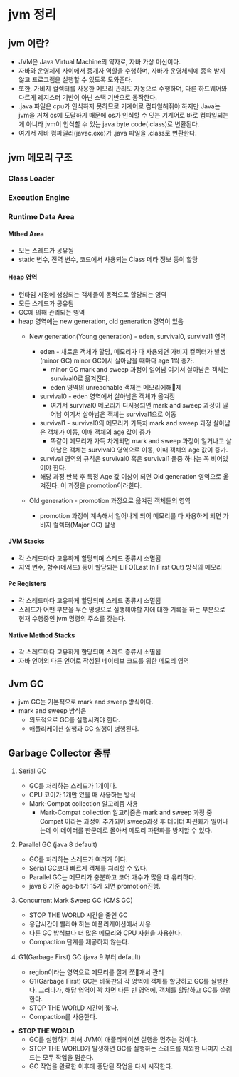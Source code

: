 # jvm 정리

## jvm 이란?

* JVM은 Java Virtual Machine의 약자로, 자바 가상 머신이다.
* 자바와 운영체제 사이에서 중개자 역할을 수행하며, 자바가 운영체제에 종속 받지 않고 프로그램을 실행할 수 있도록 도와준다.
* 또한, 가비지 컬렉터를 사용한 메모리 관리도 자동으로 수행하며, 다른 하드웨어와 다르게 레지스터 기반이 아닌 스택 기반으로 동작한다.
* .java 파일은 cpu가 인식하지 못하므로 기계어로 컴파일해줘야 하지만 Java는 jvm을 거쳐 os에 도달하기 때문에 os가 인식할 수 잇는 기계어로 바로 컴파일되는게 아니라 jvm이 인식할 수 있는 java byte code(.class)로 변환된다.
* 여기서 자바 컴파일러(javac.exe)가 .java 파일을 .class로 변환한다.

## jvm 메모리 구조

### Class Loader

### Execution Engine

### Runtime Data Area

#### Mthed Area

* 모든 스레드가 공유됨
* static 변수, 전역 변수, 코드에서 사용되는 Class 메타 정보 등이 할당

#### Heap 영역

* 런타임 시점에 생성되는 객체들이 동적으로 할당되는 영역
* 모든 스레드가 공유됨
* GC에 의해 관리되는 영역
* heap 영역에는 new generation, old generation 영역이 있음
  * New generation(Young generation) - eden, survival0, survival1 영역
    * eden - 새로운 객체가 할당, 메모리가 다 사용되면 가비지 컬렉터가 발생(minor GC) minor GC에서 살아남을 때마다 age 1씩 증가.
        * minor GC mark and sweep 과정이 일어남 여기서 살아남은 객체는  survival0로 옮겨진다.
        * eden 영역의 unreachable 객체는 메모리에해제
    * survival0 - eden 영역에서 살아남은 객체가 옮겨짐 
        * 여기서 survival0 메모리가 다사용되면 mark and sweep 과정이 일어남 여기서 살아남은 객체는 survival1으로 이동
    * survival1 - survival0의 메모리가 가득차 mark and sweep 과정       살아남은 객체가 이동, 이때 객체의 age 값이 증가
        * 똑같이 메모리가 가득 차게되면 mark and sweep 과정이 일거나고 살아남은 객체는 survival0 영역으로 이동, 이때 객체의 age 값이 증가.
    * survival 영역의 규칙은 survival0 혹은 survival1 둘중 하나는 꼭   비어있어야 한다.
    * 해당 과정 반복 후 특정 Age 값 이상이 되면 Old generation 영역으로     옮겨진다. 이 과정을 promotion이라한다.

  * Old generation - promotion 과정으로 옮겨진 객체들의 영역
     * promotion 과정이 계속해서 일어나게 되어 메모리를 다 사용하게 되면 가비지 컬렉터(Major GC) 발생

#### JVM Stacks

* 각 스레드마다 고유하게 할당되며 스레드 종류시 소멸됨
* 지역 변수, 함수(메서드) 등이 할당되는 LIFO(Last In First Out) 방식의 메모리

#### Pc Registers

* 각 스레드마다 고유하게 할당되며 스레드 종류시 소멸됨
* 스레드가 어떤 부분을 무슨 명령으로 실행해야할 지에 대한 기록을 하는 부분으로 현재 수행중인 jvm 명령의 주소를 갖는다.

#### Native Method Stacks

* 각 스레드마다 고유하게 할당되며 스레드 종류시 소멸됨
* 자바 언어외 다른 언어로 작성된 네이티브 코드를 위한 메모리 영역


## Jvm GC

* jvm GC는 기본적으로 mark and sweep 방식이다.
* mark and sweep 방식은
    * 의도적으로 GC를 실행시켜야 한다.
    * 애플리케이션 실행과 GC 실행이 병행된다.

## Garbage Collector 종류

1. Serial GC
    * GC를 처리하는 스레드가 1개이다.
    * CPU 코어가 1개만 있을 때 사용하는 방식
    * Mark-Compat collection 알고리즘 사용
        * Mark-Compat collection 알고리즘은 mark and sweep 과정 중 Compat 이라는 과정이 추가되어 sweep과정 후 데이터 파편화가 일어나는데 이 데이터를 한군데로 몰아서 메모리 파편화를 방지할 수 있다.

2. Parallel GC (java 8 default)
    * GC를 처리하는 스레드가 여러개 이다.
    * Serial GC보다 빠르게 객체를 처리할 수 있다.
    * Parallel GC는 메모리가 충분하고 코어 개수가 많을 때 유리하다.
    * java 8 기준 age-bit가 15가 되면 promotion진행.

3. Concurrent Mark Sweep GC (CMS GC)
    * STOP THE WORLD 시간을 줄인 GC
    * 응답시간이 빨라야 하는 애플리케이션에서 사용
    * 다른 GC 방식보다 더 많은 메모리와 CPU 자원을 사용한다.
    * Compaction 단계를 제공하지 않는다.

4. G1(Garbage First) GC (java 9 부터 default)
    * region이라는 영역으로 메모리를 잘게 쪼개서 관리
    * G1(Garbage First) GC는 바둑판의 각 영역에 객체를 할당하고 GC를 실행한다. 그러다가, 해당 영역이 꽉 차면 다른 빈 영역에, 객체를 할당하고 GC를 실행한다.
    * STOP THE WORLD 시간이 짧다.
    * Compaction를 사용한다.

* **STOP THE WORLD**
    * GC를 실행하기 위해 JVM이 애플리케이션 실행을 멈추는 것이다.
    * STOP THE WORLD가 발생하면 GC를 실행하는 스레드를 제외한 나머지     스레드는 모두 작업을 멈춘다.
    * GC 작업을 완료한 이후에 중단된 작업을 다시 시작한다.